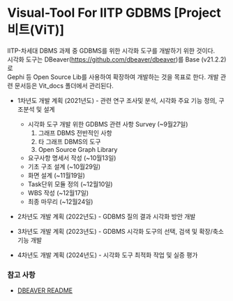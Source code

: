 Visual-Tool For IITP GDBMS [Project 비트(ViT)]
======
IITP-차세대 DBMS 과제 중 GDBMS를 위한 시각화 도구를 개발하기 위한 것이다.  
시각화 도구는 DBeaver(https://github.com/dbeaver/dbeaver)를 Base (v21.2.2)로  
Gephi 등 Open Source Lib를 사용하여 확장하여 개발하는 것을 목표로 한다.
개발 관련 문서등은 Vit_docs 폴더에서 관리된다.

* 1차년도 개발 계획 (2021년도) - 관련 연구 조사및 분석, 시각화 주요 기능 정의, 구조분석 및 설계
  - 시각화 도구 개발 위한 GDBMS 관련 사항 Survey (~9월27일)  
    1. 그래프 DBMS 전반적인 사항
    2. 타 그래프 DBMS의 도구
    3. Open Source Graph Library
  - 요구사항 명세서 작성 (~10월13일)
  - 기초 구조 설계 (~10월29일)
  - 화면 설계 (~11월19일)
  - Task단위 모듈 정의 (~12월10일)
  - WBS 작성 (~12월17일)
  - 최종 마무리 (~12월24일)


* 2차년도 개발 계획 (2022년도) - GDBMS 질의 결과 시각화 방안 개발
* 3차년도 개발 계획 (2023년도) - GDBMS 시각화 도구의 선택, 검색 및 확장/축소 기능 개발
* 4차년도 개발 계획 (2024년도) - 시각화 도구 최적화 작업 및 실증 평가

### 참고 사항
  - [DBEAVER README](DBEAVER_README.md)
